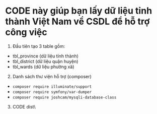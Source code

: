 # CODE này giúp bạn lấy dữ liệu tỉnh thành Việt Nam về CSDL để hỗ trợ công việc

1. Đầu tiên tạo 3 table gồm:
  - tbl_province  (dữ liệu tỉnh thành)
  - tbl_district  (dữ liệu quận huyện)
  - tbl_wards     (dữ liệu phường xã)
  
  
  
2. Danh sách thư viện hỗ trợ (composer)

- `composer require illuminate/support`
- `composer require symfony/var-dumper`
- `composer require joshcam/mysqli-database-class`

3. CODE 
dist\
